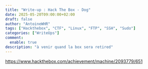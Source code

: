```yaml
---
title: "Write-up : Hack The Box - Dog"
date: 2025-05-20T09:00:00+02:00
draft: false
author: "AntoineWHR"
tags: ["Hackthebox", "CTF", "Linux", "FTP", "SSH", "Sudo"]
categories: ["WriteUps"]
comment:
  enable: true
description: "à venir quand la box sera retired"
---
```


https://www.hackthebox.com/achievement/machine/2093779/651
